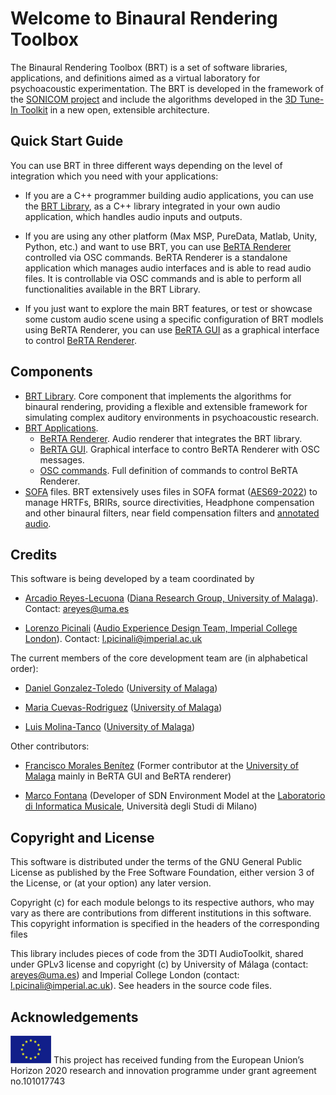 # Welcome to Binaural Rendering Toolbox

The Binaural Rendering Toolbox (BRT) is a set of software libraries, applications, and definitions aimed as a virtual laboratory for psychoacoustic experimentation. The BRT is developed in the framework of the [SONICOM project](https://www.sonicom.eu/) and include the algorithms developed in the [3D Tune-In Toolkit](https://github.com/3DTune-In/3dti\_AudioToolkit) in a new open, extensible architecture. 

## Quick Start Guide

You can use BRT in three different ways depending on the level of integration which you need with your applications:

* If you are a C++ programmer building audio applications, you can use the [BRT Library](library/index.md), as a C++ library integrated in your own audio application, which handles audio inputs and outputs.

* If you are using any other platform (Max MSP, PureData, Matlab, Unity, Python, etc.) and want to use BRT, you can use [BeRTA Renderer](applications/berta-renderer/index.md) controlled via OSC commands. BeRTA Renderer is a standalone application which manages audio interfaces and is able to read audio files. It is controllable via OSC commands and is able to perform all functionalities available in the BRT Library.

* If you just want to explore the main BRT features, or test or showcase some custom audio scene using a specific configuration of BRT modlels using BeRTA Renderer, you can use [BeRTA GUI](applications/berta-gui.md) as a graphical interface to control [BeRTA Renderer](applications/berta-renderer/index.md). 


## Components

* [BRT Library](library/index.md). Core component that implements the algorithms for binaural rendering, providing a flexible and extensible framework for simulating complex auditory environments in psychoacoustic research.
* [BRT Applications](applications/index.md).
    * [BeRTA Renderer](applications/berta-renderer/index.md). Audio renderer that integrates the BRT library.
    * [BeRTA GUI](applications/berta-gui.md). Graphical interface to contro BeRTA Renderer with OSC messages.
    * [OSC commands](osc/index.md). Full definition of commands to control BeRTA Renderer.
* [SOFA](https://www.sofaconventions.org) files. BRT extensively uses files in SOFA format ([AES69-2022](https://www.aes.org/publications/standards/search.cfm?docID=99)) to manage HRTFs, BRIRs, source directivities, Headphone compensation and other binaural filters, near field compensation filters and [annotated audio](applications/annotated-audio.md). 

## Credits

This software is being developed by a team coordinated by 

* [Arcadio Reyes-Lecuona](https://github.com/areyesl) ([Diana Research Group, University of Malaga](https://www.diana.uma.es/?page_id=53)). Contact: areyes@uma.es

* [Lorenzo Picinali](https://github.com/lpicinali) ([Audio Experience Design Team, Imperial College London](https://www.axdesign.co.uk)). Contact: l.picinali@imperial.ac.uk  

The current members of the core development team are (in alphabetical order):

* [Daniel Gonzalez-Toledo](https://github.com/dgonzalezt) ([University of Malaga](https://www.uma.es/))

* [Maria Cuevas-Rodriguez](https://github.com/mariacuevas) ([University of Malaga](https://www.uma.es/))

* [Luis Molina-Tanco](https://github.com/lmtanco) ([University of Malaga](https://www.uma.es/))

Other contributors:

* [Francisco Morales Benítez](https://github.com/FranMoraUma) (Former contributor at the [University of Malaga](https://www.uma.es/) mainly in BeRTA GUI and BeRTA renderer)

* [Marco Fontana](https://github.com/MarcoFontana) (Developer of SDN Environment Model at the [Laboratorio di Informatica Musicale](https://www.lim.di.unimi.it), Università degli Studi di Milano)


## Copyright and License

This software is distributed under the terms of the GNU General Public License as published by the Free Software Foundation, either version 3 of the License, or (at your option) any later version.

Copyright (c) for each module belongs to its respective authors, who may vary as there are contributions from different institutions in this software. This copyright information is specified in the headers of the corresponding files

This library includes pieces of code from the 3DTI AudioToolkit, shared under GPLv3 license and copyright (c) by University of Málaga (contact: areyes@uma.es) and Imperial College London (contact: l.picinali@imperial.ac.uk). See headers in the source code files.


## Acknowledgements 

![European Union](assets/EU_flag.png "European Union") This project has received funding from the European Union’s Horizon 2020 research and innovation programme under grant agreement no.101017743 


